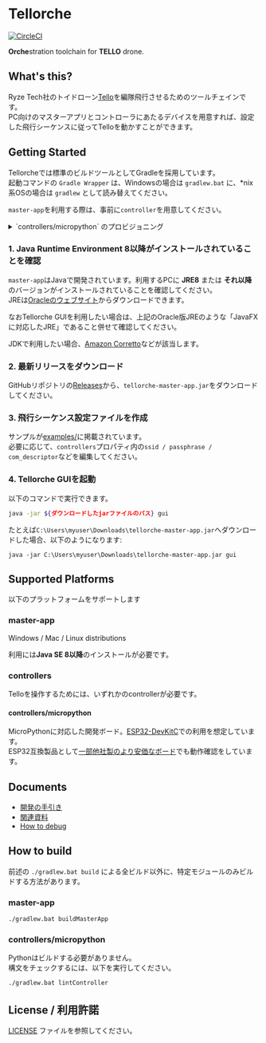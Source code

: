# Tellorche

[![CircleCI](https://circleci.com/gh/S64/tellorche.svg?style=svg&circle-token=4ad500a05a550e4c8f15a1b015f109fc6a027f88)](https://circleci.com/gh/S64/tellorche)

**Orche**stration toolchain for **TELLO** drone.

## What's this?

Ryze Tech社のトイドローン[Tello](https://amzn.to/2yz09m5)を編隊飛行させるためのツールチェインです。  
PC向けのマスターアプリとコントローラにあたるデバイスを用意すれば、設定した飛行シーケンスに従ってTelloを動かすことができます。

## Getting Started

Tellorcheでは標準のビルドツールとしてGradleを採用しています。  
起動コマンドの `Gradle Wrapper` は、Windowsの場合は `gradlew.bat` に、\*nix系OSの場合は `gradlew` として読み替えてください。

`master-app`を利用する際は、事前に`controller`を用意してください。

<details>
<summary> `controllers/micropython` のプロビジョニング</summary>

### 1. プロジェクトをclone

[GitHub Desktop](https://desktop.github.com/) アプリなどを使うと、簡単にGitリポジトリをcloneすることができます。  
このリポジトリをcloneし、clone先ディレクトリをTerminalで開いてください。

<details>

<summary>または、コマンドライン上でcloneしてください</summary>

```sh
cd ~/Documents # プロジェクトを設置したいディレクトリ
git clone git@github.com:S64/tellorche.git
cd tellorche
```

</details>

### 2. 依存するツールを確認

※ 特定のモジュールのみ利用したい場合、全ての依存関係を解決する必要はありません

```sh
./gradlew.bat checkMicroPythonWriterRequirements
./gradlew.bat checkControllerWriterRequirements
```

### 3. 使用方法チェック

```sh
./gradlew.bat printCommandLineWriteMicroPythonForEsp32
./gradlew.bat printCommandLineWriteController
```

</details>

### 1. Java Runtime Environment 8以降がインストールされていることを確認

`master-app`はJavaで開発されています。利用するPCに **JRE8** または **それ以降** のバージョンがインストールされていることを確認してください。  
JREは[Oracleのウェブサイト](https://java.com/download/)からダウンロードできます。

なおTellorche GUIを利用したい場合は、上記のOracle版JREのような「JavaFXに対応したJRE」であること併せて確認してください。

JDKで利用したい場合、[Amazon Corretto](https://aws.amazon.com/jp/corretto/)などが該当します。

### 2. 最新リリースをダウンロード

GitHubリポジトリの[Releases](https://github.com/S64/tellorche/releases)から、`tellorche-master-app.jar`をダウンロードしてください。

### 3. 飛行シーケンス設定ファイルを作成

サンプルが[examples/](examples/)に掲載されています。  
必要に応じて、`controllers`プロパティ内の`ssid / passphrase / com_descriptor`などを編集してください。

### 4. Tellorche GUIを起動

以下のコマンドで実行できます。

```sh
java -jar ${ダウンロードしたjarファイルのパス} gui
```

たとえば`C:\Users\myuser\Downloads\tellorche-master-app.jar`へダウンロードした場合、以下のようになります:

```dos
java -jar C:\Users\myuser\Downloads\tellorche-master-app.jar gui
```

## Supported Platforms

以下のプラットフォームをサポートします

### master-app

Windows / Mac / Linux distributions

利用には**Java SE 8以降**のインストールが必要です。

### controllers

Telloを操作するためには、いずれかのcontrollerが必要です。

#### controllers/micropython

MicroPythonに対応した開発ボード。[ESP32-DevKitC](https://amzn.to/2OZk3B0)での利用を想定しています。  
ESP32互換製品として[一部他社製のより安価なボード](https://amzn.to/2R8HYv0)でも動作確認をしています。

## Documents

- [開発の手引き](docs/development-tutorial.md)
- [関連資料](docs/useful-docs.md)
- [How to debug](docs/how-to-debug.md)

## How to build

前述の `./gradlew.bat build` による全ビルド以外に、特定モジュールのみビルドする方法があります。

### master-app

```sh
./gradlew.bat buildMasterApp
```

### controllers/micropython

Pythonはビルドする必要がありません。  
構文をチェックするには、以下を実行してください。

```sh
./gradlew.bat lintController
```

## License / 利用許諾

[LICENSE](./LICENSE) ファイルを参照してください。
